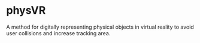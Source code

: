 # physVR
A method for digitally representing physical objects in virtual reality to avoid user collisions and increase tracking area.
